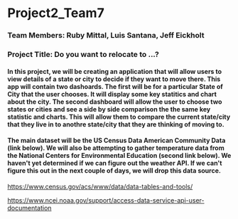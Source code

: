 # Project2_Team7

### Team Members:  Ruby Mittal, Luis Santana, Jeff Eickholt

### Project Title: Do you want to relocate to ...?

#### In this project, we will be creating an application that will allow users to view details of a state or city to decide if they want to move there.  This app will contain two dashoards.  The first will be for a particular State of City that the user chooses.  It will display some key statitics and chart about the city.  The second dashboard will allow the user to choose two states or cities and see a side by side comparison the the same key statistic and charts. This will allow them to compare the current state/city that they live in to anothre  state/city that they are thinking of moving to.

####  The main dataset will be the US Census Data American Community Data (link below).  We will also be attempting to gather temperature data from the National Centers for Environmental Education (second link below).  We haven't yet determined if we can figure out the weather API.  If we can't figure this out in the next couple of days, we will drop this data source.

https://www.census.gov/acs/www/data/data-tables-and-tools/

https://www.ncei.noaa.gov/support/access-data-service-api-user-documentation
